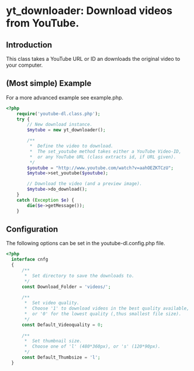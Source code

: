 # yt_downloader: Download videos from YouTube.

## Introduction

This class takes a YouTube URL or ID an downloads the original video to your computer.

## (Most simple) Example

For a more advanced example see example.php.

```php
<?php
    require('youtube-dl.class.php');
    try {
        // New download instance.
        $mytube = new yt_downloader();

        /**
         *  Define the video to download.
         *  The set_youtube method takes either a YouTube Video-ID, 
         *  or any YouTube URL (class extracts id, if URL given).
         */
        $youtube = "http://www.youtube.com/watch?v=aahOEZKTCzU";
        $mytube->set_youtube($youtube);

        // Download the video (and a preview image).
        $mytube->do_download();
    } 
    catch (Exception $e) {
        die($e->getMessage());
    }
```

## Configuration

The following options can be set in the youtube-dl.config.php file.

```php
<?php
  interface cnfg
  {
      /**
       *  Set directory to save the downloads to.
       */
      const Download_Folder = 'videos/';
	
      /**
       *  Set video quality.
       *  Choose '1' to download videos in the best quality available, 
       *  or '0' for the lowest quality (,thus smallest file size).
       */
      const Default_Videoquality = 0;
	
      /**
       *  Set thumbnail size.
       *  Choose one of 'l' (480*360px), or 's' (120*90px).
       */
      const Default_Thumbsize = 'l';
  }
```


